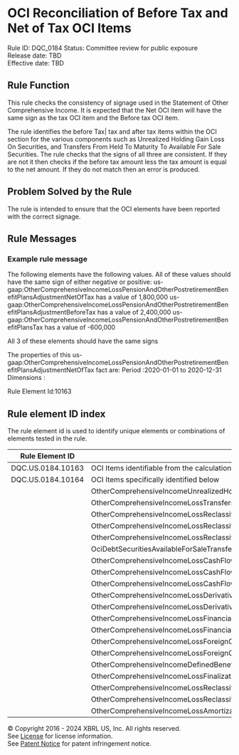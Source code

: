 # OCI Reconciliation of Before Tax and Net of Tax OCI Items
Rule ID: DQC_0184 
Status: Committee review for public exposure  
Release date: TBD  
Effective date: TBD  
  
## Rule Function
This rule checks the consistency of signage used in the Statement of Other Comprehensive Income. It is expected that the Net OCI item will have the same sign as the tax OCI item and the Before tax OCI item.

The rule identifies the before Tax| tax and after tax items within the OCI section for the various components such as Unrealized Holding Gain Loss On Securities, and Transfers From Held To Maturity To Available For Sale Securities. The rule checks that the signs of all three are consistent. If they are not it then checks if the before tax amount less the tax amount is equal to the net amount.  If they do not match then an error is produced.

## Problem Solved by the Rule
The rule is intended to ensure that the OCI elements have been reported with the correct signage.

## Rule Messages
### Example rule message

The following elements have the following values. All of these values should have the same sign of either negative or positive:
  us-gaap:OtherComprehensiveIncomeLossPensionAndOtherPostretirementBenefitPlansAdjustmentNetOfTax has a value of  1,800,000 
  us-gaap:OtherComprehensiveIncomeLossPensionAndOtherPostretirementBenefitPlansAdjustmentBeforeTax has a value of  2,400,000 
  us-gaap:OtherComprehensiveIncomeLossPensionAndOtherPostretirementBenefitPlansTax has a value of  -600,000 
  
  All 3 of these elements should have the same signs

The properties of this us-gaap:OtherComprehensiveIncomeLossPensionAndOtherPostretirementBenefitPlansAdjustmentNetOfTax fact are:
Period :2020-01-01 to 2020-12-31
Dimensions : 

Rule Element Id:10163

## Rule element ID index  
The rule element id is used to identify unique elements or combinations of elements tested in the rule.

|Rule Element ID|Element|
|--- |--- |
| DQC.US.0184.10163 |OCI Items identifiable from the calculation linkbase|
| DQC.US.0184.10164 |OCI Items specifically identified below|
|  |OtherComprehensiveIncomeUnrealizedHoldingGainLossOnSecuritiesArisingDuringPeriodNetOfTax|
|  |OtherComprehensiveIncomeLossTransfersFromHeldToMaturityToAvailableForSaleSecuritiesNetOfTax|
|  |OtherComprehensiveIncomeLossReclassificationAdjustmentFromAOCIForSaleOfSecuritiesNetOfTax|
|  |OtherComprehensiveIncomeLossReclassificationAdjustmentFromAOCIForWritedownOfSecuritiesNetOfTax|
|  |OtherComprehensiveIncomeLossReclassificationAdjustmentFromAociForInvestmentTransferredFromAvailableForSaleToEquityMethodAfterTax|
|  |OciDebtSecuritiesAvailableForSaleTransferToHeldToMaturityAdjustmentFromAociForAmortizationOfGainLossAfterTax|
|  |OtherComprehensiveIncomeLossCashFlowHedgeGainLossBeforeReclassificationAfterTax|
|  |OtherComprehensiveIncomeLossCashFlowHedgeGainLossReclassificationAfterTax|
|  |OtherComprehensiveIncomeLossCashFlowHedgeGainLossReclassificationAfterTax|
|  |OtherComprehensiveIncomeLossDerivativeExcludedComponentIncreaseDecreaseAdjustmentsAfterTax|
|  |OtherComprehensiveIncomeLossDerivativeExcludedComponentIncreaseDecreaseAdjustmentsAfterTax|
|  |OtherComprehensiveIncomeLossFinancialLiabilityFairValueOptionReclassificationAdjustmentFromAociForDerecognitionAfterTax|
|  |OtherComprehensiveIncomeLossFinancialLiabilityFairValueOptionReclassificationAdjustmentFromAociForDerecognitionAfterTax|
|  |OtherComprehensiveIncomeLossForeignCurrencyTransactionAndTranslationReclassificationAdjustmentFromAOCIRealizedUponSaleOrLiquidationNetOfTax|
|  |OtherComprehensiveIncomeLossForeignCurrencyTransactionAndTranslationReclassificationAdjustmentFromAOCIRealizedUponSaleOrLiquidationNetOfTax|
|  |OtherComprehensiveIncomeDefinedBenefitPlanNetPriorServiceCostsCreditArisingDuringPeriodNetOfTax|
|  |OtherComprehensiveIncomeLossFinalizationOfPensionAndNonPensionPostretirementPlanValuationNetOfTax|
|  |OtherComprehensiveIncomeLossReclassificationAdjustmentFromAOCIPensionAndOtherPostretirementBenefitPlansForNetTransitionAssetObligationNetOfTax|
|  |OtherComprehensiveIncomeLossReclassificationAdjustmentFromAOCIPensionAndOtherPostretirementBenefitPlansForNetGainLossNetOfTax|
|  |OtherComprehensiveIncomeLossAmortizationAdjustmentFromAOCIPensionAndOtherPostretirementBenefitPlansForNetPriorServiceCostCreditNetOfTax


© Copyright 2016 - 2024 XBRL US, Inc. All rights reserved.   
See [License](https://xbrl.us/dqc-license) for license information.  
See [Patent Notice](https://xbrl.us/dqc-patent) for patent infringement notice.  
